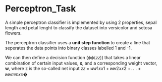 # Perceptron_Task

A simple perceptron classifier is implemented by using 2 properties, sepal length and petal lenght to classify the dataset into versicolor and setosa flowers.

The perceptron classifier uses a **unit step function** to create a line that seperates the data points into binary classes labelled 1 and -1. 

We can then define a decision function (𝜙𝜙(𝑧𝑧)) that
takes a linear combination of certain input values, **x**, and a corresponding weight
vector, **w**, where z is the so-called net input 𝑧𝑧 = 𝑤𝑤1𝑥𝑥1 + 𝑤𝑤2𝑥𝑥2 +. . . + 𝑤𝑤𝑚𝑚𝑥𝑥�
